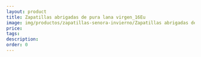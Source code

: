 ```yaml
---
layout: product
title: Zapatillas abrigadas de pura lana virgen_16Eu
image: img/productos/zapatillas-senora-invierno/Zapatillas abrigadas de pura lana virgen_16Eu.jpeg
price: 
tags: 
description: 
order: 0
---
```

